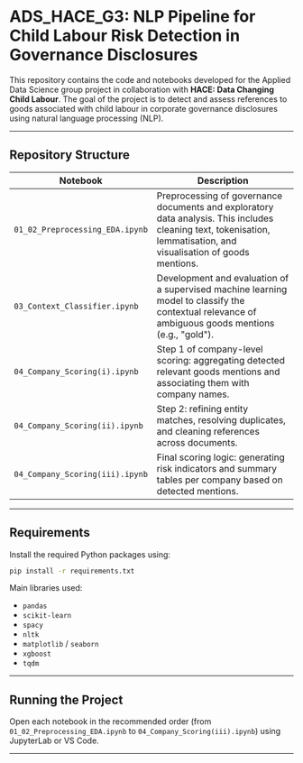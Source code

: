 # ADS_HACE_G3: NLP Pipeline for Child Labour Risk Detection in Governance Disclosures

This repository contains the code and notebooks developed for the Applied Data Science group project in collaboration with **HACE: Data Changing Child Labour**. The goal of the project is to detect and assess references to goods associated with child labour in corporate governance disclosures using natural language processing (NLP).

---

## Repository Structure

| Notebook | Description |
|----------|-------------|
| `01_02_Preprocessing_EDA.ipynb` | Preprocessing of governance documents and exploratory data analysis. This includes cleaning text, tokenisation, lemmatisation, and visualisation of goods mentions. |
| `03_Context_Classifier.ipynb` | Development and evaluation of a supervised machine learning model to classify the contextual relevance of ambiguous goods mentions (e.g., "gold"). |
| `04_Company_Scoring(i).ipynb` | Step 1 of company-level scoring: aggregating detected relevant goods mentions and associating them with company names. |
| `04_Company_Scoring(ii).ipynb` | Step 2: refining entity matches, resolving duplicates, and cleaning references across documents. |
| `04_Company_Scoring(iii).ipynb` | Final scoring logic: generating risk indicators and summary tables per company based on detected mentions. |

---

## Requirements

Install the required Python packages using:

```bash
pip install -r requirements.txt
```

Main libraries used:
- `pandas`
- `scikit-learn`
- `spacy`
- `nltk`
- `matplotlib` / `seaborn`
- `xgboost`
- `tqdm`

---

## Running the Project

Open each notebook in the recommended order (from `01_02_Preprocessing_EDA.ipynb` to `04_Company_Scoring(iii).ipynb`) using JupyterLab or VS Code.

---

